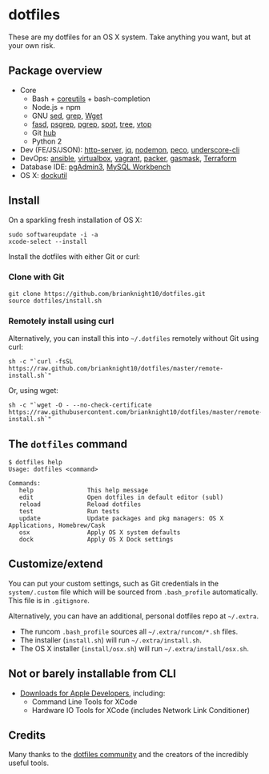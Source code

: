 # dotfiles

These are my dotfiles for an OS X system. Take anything you want, but at your own risk.

## Package overview

* Core
    * Bash + [coreutils](http://en.wikipedia.org/wiki/GNU_Core_Utilities) + bash-completion
    * Node.js + npm
    * GNU [sed](http://www.gnu.org/software/sed/), [grep](https://www.gnu.org/software/grep/), [Wget](https://www.gnu.org/software/wget/)
    * [fasd](https://github.com/clvv/fasd), [psgrep](https://github.com/jvz/psgrep/blob/master/psgrep), [pgrep](http://linux.die.net/man/1/pgrep), [spot](https://github.com/guille/spot), [tree](http://mama.indstate.edu/users/ice/tree/), [vtop](https://github.com/MrRio/vtop)
    * Git [hub](http://hub.github.com/)
    * Python 2
* Dev (FE/JS/JSON): [http-server](https://github.com/nodeapps/http-server), [jq](http://stedolan.github.io/jq/), [nodemon](http://nodemon.io), [peco](http://peco.github.io), [underscore-cli](https://github.com/ddopson/underscore-cli)
* DevOps: [ansible](http://www.ansible.com/home), [virtualbox](https://www.virtualbox.org/), [vagrant](https://www.vagrantup.com/), [packer](https://packer.io/), [gasmask](https://github.com/2ndalpha/gasmask), [Terraform](https://terraform.io/)
* Database IDE: [pgAdmin3](http://www.pgadmin.org/), [MySQL Workbench](https://www.mysql.com/products/workbench/)
* OS X: [dockutil](https://github.com/kcrawford/dockutil)

## Install

On a sparkling fresh installation of OS X:

    sudo softwareupdate -i -a
    xcode-select --install

Install the dotfiles with either Git or curl:

### Clone with Git

    git clone https://github.com/brianknight10/dotfiles.git
    source dotfiles/install.sh

### Remotely install using curl

Alternatively, you can install this into `~/.dotfiles` remotely without Git using curl:

    sh -c "`curl -fsSL https://raw.github.com/brianknight10/dotfiles/master/remote-install.sh`"

Or, using wget:

    sh -c "`wget -O - --no-check-certificate https://raw.githubusercontent.com/brianknight10/dotfiles/master/remote-install.sh`"

## The `dotfiles` command

    $ dotfiles help
    Usage: dotfiles <command>

    Commands:
       help               This help message
       edit               Open dotfiles in default editor (subl)
       reload             Reload dotfiles
       test               Run tests
       update             Update packages and pkg managers: OS X Applications, Homebrew/Cask
       osx                Apply OS X system defaults
       dock               Apply OS X Dock settings

## Customize/extend

You can put your custom settings, such as Git credentials in the `system/.custom` file which will be sourced from `.bash_profile` automatically. This file is in `.gitignore`.

Alternatively, you can have an additional, personal dotfiles repo at `~/.extra`.

* The runcom `.bash_profile` sources all `~/.extra/runcom/*.sh` files.
* The installer (`install.sh`) will run `~/.extra/install.sh`.
* The OS X installer (`install/osx.sh`) will run `~/.extra/install/osx.sh`.

## Not or barely installable from CLI

* [Downloads for Apple Developers](https://developer.apple.com/downloads), including:
    * Command Line Tools for XCode
    * Hardware IO Tools for XCode (includes Network Link Conditioner)

## Credits

Many thanks to the [dotfiles community](http://dotfiles.github.io/) and the creators of the incredibly useful tools.
